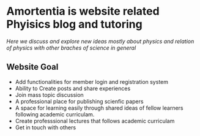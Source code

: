 # Amortentia is website related Phyisics blog and tutoring #

*Here we discuss and explore new ideas mostly about physics and relation of physics with other braches of science in general*

## Website Goal ##
* Add functionalities for member login and registration system
* Ability to Create posts and share experiences
* Join mass topic discussion
* A professional place for publishing scienfic papers
* A space for learning easily through shared ideas of fellow learners following academic curriculam.
* Create professsional lectures that follows academic curriculam
* Get in touch with others

